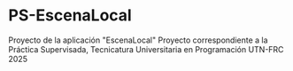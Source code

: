 ﻿# PS-EscenaLocal
Proyecto de la aplicación "EscenaLocal"
Proyecto correspondiente a la Práctica Supervisada, Tecnicatura Universitaria en Programación UTN-FRC 2025


